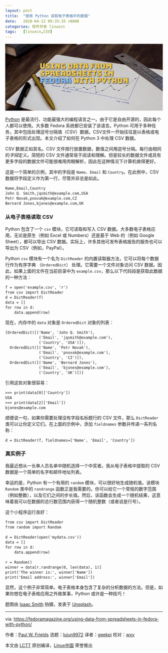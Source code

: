 ```yaml
---
layout: post
title:	"使用 Python 读取电子表格中的数据"
date:	2020-04-12 09:35:35 +0800 
categories:	软件开发 linuxcn 
tags:	[linuxcn,CSV]
---
```



![](/Asserts/Images/album/202004/12/093539jz81k1wgeh85akoe.jpg)


[Python](https://python.org) 是最流行、功能最强大的编程语言之一。由于它是自由开源的，因此每个人都可以使用。大多数 Fedora 系统都已安装了该语言。Python 可用于多种任务，其中包括处理逗号分隔值（CSV）数据。CSV文件一开始往往是以表格或电子表格的形式出现。本文介绍了如何在 Python 3 中处理 CSV 数据。


CSV 数据正如其名。CSV 文件按行放置数据，数值之间用逗号分隔。每行由相同的*字段*定义。简短的 CSV 文件通常易于阅读和理解。但是较长的数据文件或具有更多字段的数据文件可能很难用肉眼解析，因此在这种情况下计算机做得更好。


这是一个简单的示例，其中的字段是 `Name`、`Email` 和 `Country`。在此例中，CSV 数据将字段定义作为第一行，尽管并非总是如此。



```
Name,Email,Country
John Q. Smith,jqsmith@example.com,USA
Petr Novak,pnovak@example.com,CZ
Bernard Jones,bjones@example.com,UK
```

### 从电子表格读取 CSV


Python 包含了一个 `csv` 模块，它可读取和写入 CSV 数据。大多数电子表格应用，无论是原生（例如 Excel 或 Numbers）还是基于 Web 的（例如 Google Sheet），都可以导出 CSV 数据。实际上，许多其他可发布表格报告的服务也可以导出为 CSV（例如，PayPal）。


Python `csv` 模块有一个名为 `DictReader` 的内置读取器方法，它可以将每个数据行作为有序字典 （`OrderedDict`） 处理。它需要一个文件对象访问 CSV 数据。因此，如果上面的文件在当前目录中为 `example.csv`，那么以下代码段是获取此数据的一种方法：



```
f = open('example.csv', 'r')
from csv import DictReader
d = DictReader(f)
data = []
for row in d:
    data.append(row)
```

现在，内存中的 `data` 对象是 `OrderedDict` 对象的列表：



```
[OrderedDict([('Name', 'John Q. Smith'),
               ('Email', 'jqsmith@example.com'),
               ('Country', 'USA')]),
  OrderedDict([('Name', 'Petr Novak'),
               ('Email', 'pnovak@example.com'),
               ('Country', 'CZ')]),
  OrderedDict([('Name', 'Bernard Jones'),
               ('Email', 'bjones@example.com'),
               ('Country', 'UK')])]
```

引用这些对象很容易：



```
>>> print(data[0]['Country'])
USA
>>> print(data[2]['Email'])
bjones@example.com
```

顺便说一句，如果你需要处理没有字段名标题行的 CSV 文件，那么 `DictReader` 类可以让你定义它们。在上面的示例中，添加 `fieldnames` 参数并传递一系列名称：



```
d = DictReader(f, fieldnames=['Name', 'Email', 'Country'])
```

### 真实例子


我最近想从一长串人员名单中随机选择一个中奖者。我从电子表格中提取的 CSV 数据是一个简单的名字和邮件地址列表。


幸运的是，Python 有一个有用的 `random` 模块，可以很好地生成随机值。该模块 `Random` 类中的 `randrange` 函数正是我需要的。你可以给它一个常规的数字范围（例如整数），以及它们之间的步长值。然后，该函数会生成一个随机结果，这意味着我可以在数据的总行数范围内获得一个随机整数（或者说是行号）。


这个小程序运行良好：



```
from csv import DictReader
from random import Random

d = DictReader(open('mydata.csv'))
data = []
for row in d:
    data.append(row)

r = Random()
winner = data[r.randrange(0, len(data), 1)]
print('The winner is:', winner['Name'])
print('Email address:', winner['Email'])
```

显然，这个例子非常简单。电子表格本身包含了复杂的分析数据的方法。但是，如果你想在电子表格应用之外做某事，Python 或许是一种技巧！


题图由 [Isaac Smith](https://unsplash.com/@isaacmsmith?utm_source=unsplash&utm_medium=referral&utm_content=creditCopyText) 拍摄，发表于 [U​​nsplash](https://unsplash.com/s/photos/spreadsheets?utm_source=unsplash&utm_medium=referral&utm_content=creditCopyText)。




---


via: <https://fedoramagazine.org/using-data-from-spreadsheets-in-fedora-with-python/>


作者：[Paul W. Frields](https://fedoramagazine.org/author/pfrields/) 选题：[lujun9972](https://github.com/lujun9972) 译者：[geekpi](https://github.com/geekpi) 校对：[wxy](https://github.com/wxy)


本文由 [LCTT](https://github.com/LCTT/TranslateProject) 原创编译，[Linux中国](https://linux.cn/) 荣誉推出

